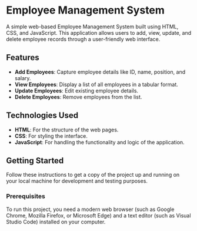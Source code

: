 # Employee Management System

A simple web-based Employee Management System built using HTML, CSS, and JavaScript. This application allows users to add, view, update, and delete employee records through a user-friendly web interface.

## Features

- **Add Employees**: Capture employee details like ID, name, position, and salary.
- **View Employees**: Display a list of all employees in a tabular format.
- **Update Employees**: Edit existing employee details.
- **Delete Employees**: Remove employees from the list.
  
## Technologies Used

- **HTML**: For the structure of the web pages.
- **CSS**: For styling the interface.
- **JavaScript**: For handling the functionality and logic of the application.

## Getting Started

Follow these instructions to get a copy of the project up and running on your local machine for development and testing purposes.

### Prerequisites

To run this project, you need a modern web browser (such as Google Chrome, Mozilla Firefox, or Microsoft Edge) and a text editor (such as Visual Studio Code) installed on your computer.


